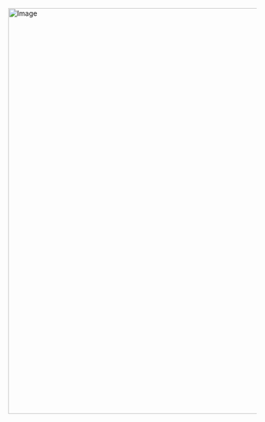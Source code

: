 <img width="737" height="823" alt="Image" src="https://github.com/user-attachments/assets/d6871918-dca0-4954-945c-a25d38dc0b1c" />